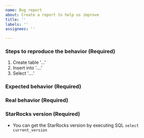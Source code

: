 ```yaml
---
name: Bug report
about: Create a report to help us improve
title: ''
labels: ''
assignees: ''

---
```


### Steps to reproduce the behavior (Required)
1. Create table '...'
2. Insert into '....'
3. Select  '....'


### Expected behavior (Required)
<!-- what you expected to see -->

### Real behavior (Required)
<!-- what you really see -->

### StarRocks version (Required)
 - You can get the StarRocks version by executing SQL `select current_version`
